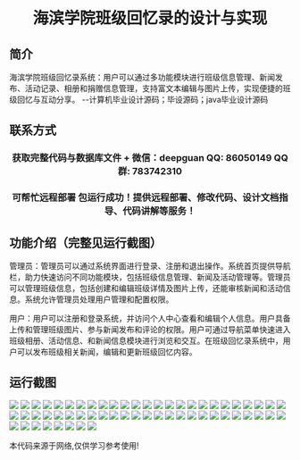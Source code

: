 <p><h1 align="center">海滨学院班级回忆录的设计与实现</h1></p>

## 简介
海滨学院班级回忆录系统：用户可以通过多功能模块进行班级信息管理、新闻发布、活动记录、相册和捐赠信息管理，支持富文本编辑与图片上传，实现便捷的班级回忆与互动分享。    --计算机毕业设计源码；毕设源码；java毕业设计源码


## 联系方式
<p><h3 align="center">获取完整代码与数据库文件 + 微信：deepguan QQ: 86050149 QQ群: 783742310</h3></p>
<p><h3 align="center">可帮忙远程部署 包运行成功！提供远程部署、修改代码、设计文档指导、代码讲解等服务！</h3></p>

## 功能介绍（完整见运行截图）
管理员：管理员可以通过系统界面进行登录、注册和退出操作。系统首页提供导航栏，助力快速访问不同功能模块，包括班级信息管理、新闻及活动管理等。管理员可以管理班级信息，包括创建和编辑班级详情及图片上传，还能审核新闻和活动信息。系统允许管理员处理用户管理和配置权限。

用户：用户可以注册和登录系统，并访问个人中心查看和编辑个人信息。用户具备上传和管理班级图片、参与新闻发布和评论的权限。用户可通过导航菜单快速进入班级相册、活动信息、和新闻信息模块进行浏览和交互。在班级回忆录系统中，用户可以发布班级相关新闻，编辑和更新班级回忆内容。


## 运行截图
![](img/001.jpg)
![](img/002.jpg)
![](img/003.jpg)
![](img/004.jpg)
![](img/005.jpg)
![](img/006.jpg)
![](img/007.jpg)
![](img/008.jpg)
![](img/009.jpg)
![](img/010.jpg)
![](img/011.jpg)
![](img/012.jpg)
![](img/013.jpg)
![](img/014.jpg)
![](img/015.jpg)
![](img/016.jpg)
![](img/017.jpg)
![](img/018.jpg)
![](img/019.jpg)
![](img/020.jpg)
![](img/021.jpg)
![](img/022.jpg)
![](img/023.jpg)
![](img/024.jpg)
![](img/025.jpg)
![](img/026.jpg)
![](img/027.jpg)
![](img/028.jpg)
![](img/029.jpg)
![](img/030.jpg)
![](img/031.jpg)
![](img/032.jpg)
![](img/033.jpg)
![](img/034.jpg)
![](img/035.jpg)
![](img/036.jpg)
![](img/037.jpg)
![](img/038.jpg)
![](img/039.jpg)
![](img/040.jpg)
![](img/041.jpg)
![](img/042.jpg)
![](img/043.jpg)
![](img/044.jpg)
![](img/045.jpg)
![](img/046.jpg)
![](img/047.jpg)
![](img/048.jpg)
![](img/049.jpg)
![](img/050.jpg)
![](img/051.jpg)
![](img/052.jpg)
![](img/053.jpg)
![](img/054.jpg)
![](img/055.jpg)
![](img/056.jpg)
![](img/057.jpg)
![](img/058.jpg)

<p>本代码来源于网络,仅供学习参考使用!</p>
